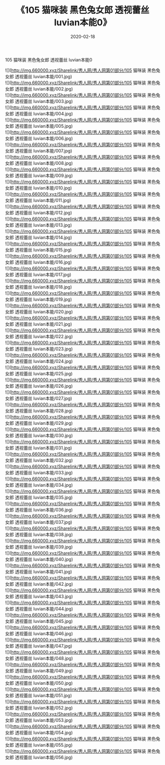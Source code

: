 ﻿---
layout: post
title:  《105 猫咪装 黑色兔女郎 透视蕾丝 luvian本能0》
date:   2020-02-18
img: http://img.660000.xyz/Sharelink/秀人网/秀人网第01部分/105 猫咪装 黑色兔女郎 透视蕾丝 luvian本能0/000.jpg
categories: [美女, 清纯, 唯美]
---

105 猫咪装 黑色兔女郎 透视蕾丝 luvian本能0

  ![](http://img.660000.xyz/Sharelink/秀人网/秀人网第01部分/105 猫咪装 黑色兔女郎 透视蕾丝 luvian本能/001.jpg) <br> ![](http://img.660000.xyz/Sharelink/秀人网/秀人网第01部分/105 猫咪装 黑色兔女郎 透视蕾丝 luvian本能/002.jpg) <br> ![](http://img.660000.xyz/Sharelink/秀人网/秀人网第01部分/105 猫咪装 黑色兔女郎 透视蕾丝 luvian本能/003.jpg) <br> ![](http://img.660000.xyz/Sharelink/秀人网/秀人网第01部分/105 猫咪装 黑色兔女郎 透视蕾丝 luvian本能/004.jpg) <br> ![](http://img.660000.xyz/Sharelink/秀人网/秀人网第01部分/105 猫咪装 黑色兔女郎 透视蕾丝 luvian本能/005.jpg) <br> ![](http://img.660000.xyz/Sharelink/秀人网/秀人网第01部分/105 猫咪装 黑色兔女郎 透视蕾丝 luvian本能/006.jpg) <br> ![](http://img.660000.xyz/Sharelink/秀人网/秀人网第01部分/105 猫咪装 黑色兔女郎 透视蕾丝 luvian本能/007.jpg) <br> ![](http://img.660000.xyz/Sharelink/秀人网/秀人网第01部分/105 猫咪装 黑色兔女郎 透视蕾丝 luvian本能/008.jpg) <br> ![](http://img.660000.xyz/Sharelink/秀人网/秀人网第01部分/105 猫咪装 黑色兔女郎 透视蕾丝 luvian本能/009.jpg) <br> ![](http://img.660000.xyz/Sharelink/秀人网/秀人网第01部分/105 猫咪装 黑色兔女郎 透视蕾丝 luvian本能/010.jpg) <br> ![](http://img.660000.xyz/Sharelink/秀人网/秀人网第01部分/105 猫咪装 黑色兔女郎 透视蕾丝 luvian本能/011.jpg) <br> ![](http://img.660000.xyz/Sharelink/秀人网/秀人网第01部分/105 猫咪装 黑色兔女郎 透视蕾丝 luvian本能/012.jpg) <br> ![](http://img.660000.xyz/Sharelink/秀人网/秀人网第01部分/105 猫咪装 黑色兔女郎 透视蕾丝 luvian本能/013.jpg) <br> ![](http://img.660000.xyz/Sharelink/秀人网/秀人网第01部分/105 猫咪装 黑色兔女郎 透视蕾丝 luvian本能/014.jpg) <br> ![](http://img.660000.xyz/Sharelink/秀人网/秀人网第01部分/105 猫咪装 黑色兔女郎 透视蕾丝 luvian本能/015.jpg) <br> ![](http://img.660000.xyz/Sharelink/秀人网/秀人网第01部分/105 猫咪装 黑色兔女郎 透视蕾丝 luvian本能/016.jpg) <br> ![](http://img.660000.xyz/Sharelink/秀人网/秀人网第01部分/105 猫咪装 黑色兔女郎 透视蕾丝 luvian本能/017.jpg) <br> ![](http://img.660000.xyz/Sharelink/秀人网/秀人网第01部分/105 猫咪装 黑色兔女郎 透视蕾丝 luvian本能/018.jpg) <br> ![](http://img.660000.xyz/Sharelink/秀人网/秀人网第01部分/105 猫咪装 黑色兔女郎 透视蕾丝 luvian本能/019.jpg) <br> ![](http://img.660000.xyz/Sharelink/秀人网/秀人网第01部分/105 猫咪装 黑色兔女郎 透视蕾丝 luvian本能/020.jpg) <br> ![](http://img.660000.xyz/Sharelink/秀人网/秀人网第01部分/105 猫咪装 黑色兔女郎 透视蕾丝 luvian本能/021.jpg) <br> ![](http://img.660000.xyz/Sharelink/秀人网/秀人网第01部分/105 猫咪装 黑色兔女郎 透视蕾丝 luvian本能/022.jpg) <br> ![](http://img.660000.xyz/Sharelink/秀人网/秀人网第01部分/105 猫咪装 黑色兔女郎 透视蕾丝 luvian本能/023.jpg) <br> ![](http://img.660000.xyz/Sharelink/秀人网/秀人网第01部分/105 猫咪装 黑色兔女郎 透视蕾丝 luvian本能/024.jpg) <br> ![](http://img.660000.xyz/Sharelink/秀人网/秀人网第01部分/105 猫咪装 黑色兔女郎 透视蕾丝 luvian本能/025.jpg) <br> ![](http://img.660000.xyz/Sharelink/秀人网/秀人网第01部分/105 猫咪装 黑色兔女郎 透视蕾丝 luvian本能/026.jpg) <br> ![](http://img.660000.xyz/Sharelink/秀人网/秀人网第01部分/105 猫咪装 黑色兔女郎 透视蕾丝 luvian本能/027.jpg) <br> ![](http://img.660000.xyz/Sharelink/秀人网/秀人网第01部分/105 猫咪装 黑色兔女郎 透视蕾丝 luvian本能/028.jpg) <br> ![](http://img.660000.xyz/Sharelink/秀人网/秀人网第01部分/105 猫咪装 黑色兔女郎 透视蕾丝 luvian本能/029.jpg) <br> ![](http://img.660000.xyz/Sharelink/秀人网/秀人网第01部分/105 猫咪装 黑色兔女郎 透视蕾丝 luvian本能/030.jpg) <br> ![](http://img.660000.xyz/Sharelink/秀人网/秀人网第01部分/105 猫咪装 黑色兔女郎 透视蕾丝 luvian本能/031.jpg) <br> ![](http://img.660000.xyz/Sharelink/秀人网/秀人网第01部分/105 猫咪装 黑色兔女郎 透视蕾丝 luvian本能/032.jpg) <br> ![](http://img.660000.xyz/Sharelink/秀人网/秀人网第01部分/105 猫咪装 黑色兔女郎 透视蕾丝 luvian本能/033.jpg) <br> ![](http://img.660000.xyz/Sharelink/秀人网/秀人网第01部分/105 猫咪装 黑色兔女郎 透视蕾丝 luvian本能/034.jpg) <br> ![](http://img.660000.xyz/Sharelink/秀人网/秀人网第01部分/105 猫咪装 黑色兔女郎 透视蕾丝 luvian本能/035.jpg) <br> ![](http://img.660000.xyz/Sharelink/秀人网/秀人网第01部分/105 猫咪装 黑色兔女郎 透视蕾丝 luvian本能/036.jpg) <br> ![](http://img.660000.xyz/Sharelink/秀人网/秀人网第01部分/105 猫咪装 黑色兔女郎 透视蕾丝 luvian本能/037.jpg) <br> ![](http://img.660000.xyz/Sharelink/秀人网/秀人网第01部分/105 猫咪装 黑色兔女郎 透视蕾丝 luvian本能/038.jpg) <br> ![](http://img.660000.xyz/Sharelink/秀人网/秀人网第01部分/105 猫咪装 黑色兔女郎 透视蕾丝 luvian本能/039.jpg) <br> ![](http://img.660000.xyz/Sharelink/秀人网/秀人网第01部分/105 猫咪装 黑色兔女郎 透视蕾丝 luvian本能/040.jpg) <br> ![](http://img.660000.xyz/Sharelink/秀人网/秀人网第01部分/105 猫咪装 黑色兔女郎 透视蕾丝 luvian本能/041.jpg) <br> ![](http://img.660000.xyz/Sharelink/秀人网/秀人网第01部分/105 猫咪装 黑色兔女郎 透视蕾丝 luvian本能/042.jpg) <br> ![](http://img.660000.xyz/Sharelink/秀人网/秀人网第01部分/105 猫咪装 黑色兔女郎 透视蕾丝 luvian本能/043.jpg) <br> ![](http://img.660000.xyz/Sharelink/秀人网/秀人网第01部分/105 猫咪装 黑色兔女郎 透视蕾丝 luvian本能/044.jpg) <br> ![](http://img.660000.xyz/Sharelink/秀人网/秀人网第01部分/105 猫咪装 黑色兔女郎 透视蕾丝 luvian本能/045.jpg) <br> ![](http://img.660000.xyz/Sharelink/秀人网/秀人网第01部分/105 猫咪装 黑色兔女郎 透视蕾丝 luvian本能/046.jpg) <br> ![](http://img.660000.xyz/Sharelink/秀人网/秀人网第01部分/105 猫咪装 黑色兔女郎 透视蕾丝 luvian本能/047.jpg) <br> ![](http://img.660000.xyz/Sharelink/秀人网/秀人网第01部分/105 猫咪装 黑色兔女郎 透视蕾丝 luvian本能/048.jpg) <br> ![](http://img.660000.xyz/Sharelink/秀人网/秀人网第01部分/105 猫咪装 黑色兔女郎 透视蕾丝 luvian本能/049.jpg) <br> ![](http://img.660000.xyz/Sharelink/秀人网/秀人网第01部分/105 猫咪装 黑色兔女郎 透视蕾丝 luvian本能/050.jpg) <br> ![](http://img.660000.xyz/Sharelink/秀人网/秀人网第01部分/105 猫咪装 黑色兔女郎 透视蕾丝 luvian本能/051.jpg) <br> ![](http://img.660000.xyz/Sharelink/秀人网/秀人网第01部分/105 猫咪装 黑色兔女郎 透视蕾丝 luvian本能/052.jpg) <br> ![](http://img.660000.xyz/Sharelink/秀人网/秀人网第01部分/105 猫咪装 黑色兔女郎 透视蕾丝 luvian本能/053.jpg) <br> ![](http://img.660000.xyz/Sharelink/秀人网/秀人网第01部分/105 猫咪装 黑色兔女郎 透视蕾丝 luvian本能/054.jpg) <br> ![](http://img.660000.xyz/Sharelink/秀人网/秀人网第01部分/105 猫咪装 黑色兔女郎 透视蕾丝 luvian本能/055.jpg) <br> ![](http://img.660000.xyz/Sharelink/秀人网/秀人网第01部分/105 猫咪装 黑色兔女郎 透视蕾丝 luvian本能/056.jpg) <br>